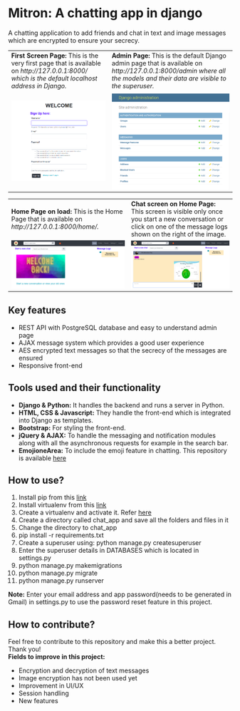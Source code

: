 # Mitron: A chatting app in django
A chatting application to add friends and chat in text and image messages which are encrypted to ensure your secrecy.    

<table>
  	<tr>
	    <td>
	    	<strong>First Screen Page: </strong>This is the very first page that is available on <i>http://127.0.0.1:8000/<i> which is the default localhost address in Django.
	    </td>
	    <td>
	    	<strong>Admin Page: </strong>This is the default Django admin page that is available on <i>http://127.0.0.1:8000/admin<i> where all the models and their data are visible to the superuser.
	    </td>
	</tr>
  	<tr>
	    <td><img src="screenshots/start.png" alt="Start page" width="400"></td>
	    <td><img src="screenshots/admin.png" alt="Admin page" width="400"></td>
  	</tr>
</table>  

<table>
  	<tr>
	    <td>
	    	<strong>Home Page on load: </strong>This is the Home Page that is available on <i>http://127.0.0.1:8000/home/<i>.
	    </td>
	    <td>
	    	<strong>Chat screen on Home Page: </strong>This screen is visible only once you start a new conversation or click on one of the message logs shown on the right of the image.
	    </td>
	</tr>
  	<tr>
	    <td><img src="screenshots/home_1.png" alt="Home page on load" width="400"></td>
	    <td><img src="screenshots/home_2.png" alt="Home page chat screen" width="400"></td>
  	</tr>
</table>    
  
## Key features
* REST API with PostgreSQL database and easy to understand admin page
* AJAX message system which provides a good user experience
* AES encrypted text messages so that the secrecy of the messages are ensured
* Responsive front-end    
  
## Tools used and their functionality
* **Django & Python:** It handles the backend and runs a server in Python.
* **HTML, CSS & Javascript:** They handle the front-end which is integrated into Django as templates.
* **Bootstrap:** For styling the front-end.
* **jQuery & AJAX:** To handle the messaging and notification modules along with all the asynchronous requests for example in the search bar.
* **EmojioneArea:** To include the emoji feature in chatting. This repository is available [here](https://github.com/mervick/emojionearea)    
  
## How to use?
1. Install pip from this [link](https://pip.pypa.io/en/stable/installing/)
2. Install virtualenv from this [link](https://virtualenv.pypa.io/en/latest/installation.html)
3. Create a virtualenv and activate it. Refer [here](https://uoa-eresearch.github.io/eresearch-cookbook/recipe/2014/11/26/python-virtual-env/)  
4. Create a directory called chat_app and save all the folders and files in it
5. Change the directory to chat_app
5. pip install -r requirements.txt
6. Create a superuser using:  python manage.py createsuperuser
7. Enter the superuser details in DATABASES which is located in settings.py   
8. python manage.py makemigrations
9. python manage.py migrate
10. python manage.py runserver  
  
**Note:** Enter your email address and app password(needs to be generated in Gmail) in settings.py to use the password reset feature in this project.    
  
## How to contribute?
Feel free to contribute to this repository and make this a better project. Thank you!  
**Fields to improve in this project:**  
* Encryption and decryption of text messages
* Image encryption has not been used yet
* Improvement in UI/UX
* Session handling
* New features
